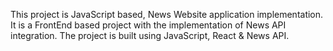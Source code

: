 This project is JavaScript based, News Website application implementation. It is a FrontEnd based project with the implementation of News API integration. The project is built using JavaScript, React & News API.
